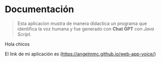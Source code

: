 # Documentación 
> Esta aplicacion mustra de manera didactica un programa que identifica la voz humana y fue generado con **Chat GPT** con *Java Script*.

Hola chicos

El link de mi aplicación es (https://angelmmc.github.io/web-app-voice/)

